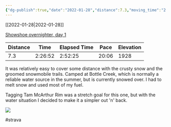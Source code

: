 ```yaml
---
{"dg-publish":true,"date":"2022-01-28","distance":7.3,"moving_time":"2:26:52","elapsed_time":"2:52:25","pace":"20:06","total_elevation_gain":1928,"url":"https://www.strava.com/activities/6601599661","permalink":"/01-personal/strava/2022-01-28-showshoe-overnighter-day-1/","dgPassFrontmatter":true}
---
```



[[2022-01-28\|2022-01-28]]

[Showshoe overnighter, day 1](https://www.strava.com/activities/6601599661)

| Distance | Time    | Elapsed Time | Pace  | Elevation |
| -------- | ------- | ------------ | ----- | --------- |
| 7.3      | 2:26:52 | 2:52:25      | 20:06 | 1928      |


It was relatively easy to cover some distance with the crusty snow and the groomed snowmobile trails. Camped at Bottle Creek, which is normally a reliable water source in the summer, but is currently snowed over. I had to melt snow and used most of my fuel.

Tagging Tam McArthur Rim was a stretch goal for this one, but with the water situation I decided to make it a simpler out 'n' back.
    
![](https://dgtzuqphqg23d.cloudfront.net/PBgHShAro8jMWXkOKI0ytm8TbzMT2mbPsGD4a-ZZCgE-768x576.jpg)

    

#strava
